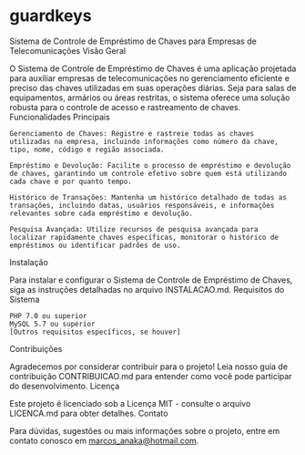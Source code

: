 # guardkeys
Sistema de Controle de Empréstimo de Chaves para Empresas de Telecomunicações
Visão Geral

O Sistema de Controle de Empréstimo de Chaves é uma aplicação projetada para auxiliar empresas de telecomunicações no gerenciamento eficiente e preciso das chaves utilizadas em suas operações diárias. Seja para salas de equipamentos, armários ou áreas restritas, o sistema oferece uma solução robusta para o controle de acesso e rastreamento de chaves.
Funcionalidades Principais

    Gerenciamento de Chaves: Registre e rastreie todas as chaves utilizadas na empresa, incluindo informações como número da chave, tipo, nome, código e região associada.

    Empréstimo e Devolução: Facilite o processo de empréstimo e devolução de chaves, garantindo um controle efetivo sobre quem está utilizando cada chave e por quanto tempo.

    Histórico de Transações: Mantenha um histórico detalhado de todas as transações, incluindo datas, usuários responsáveis, e informações relevantes sobre cada empréstimo e devolução.

    Pesquisa Avançada: Utilize recursos de pesquisa avançada para localizar rapidamente chaves específicas, monitorar o histórico de empréstimos ou identificar padrões de uso.

Instalação

Para instalar e configurar o Sistema de Controle de Empréstimo de Chaves, siga as instruções detalhadas no arquivo INSTALACAO.md.
Requisitos do Sistema

    PHP 7.0 ou superior
    MySQL 5.7 ou superior
    [Outros requisitos específicos, se houver]

Contribuições

Agradecemos por considerar contribuir para o projeto! Leia nosso guia de contribuição CONTRIBUICAO.md para entender como você pode participar do desenvolvimento.
Licença

Este projeto é licenciado sob a Licença MIT - consulte o arquivo LICENCA.md para obter detalhes.
Contato

Para dúvidas, sugestões ou mais informações sobre o projeto, entre em contato conosco em marcos_anaka@hotmail.com.
